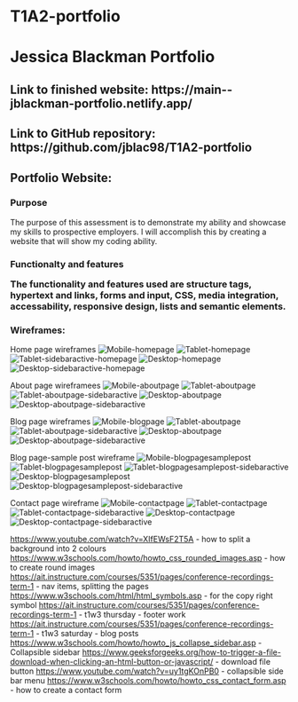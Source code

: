 # T1A2-portfolio

<h1>Jessica Blackman Portfolio</h1>

<h2>Link to finished website: https://main--jblackman-portfolio.netlify.app/</h2>

<h2>Link to GitHub repository: https://github.com/jblac98/T1A2-portfolio</h2>

<h2>Portfolio Website:</h2>

<h3>Purpose</h3>
<p>The purpose of this assessment is to demonstrate my ability and showcase my skills to prospective employers. I will accomplish this by creating a website that will show my coding ability.</p>

<h3>Functionalty and features
<p>The functionality and features used are structure tags, hypertext and links, forms and input, CSS, media integration, accessability, responsive design, lists and semantic elements.</p>

<h3>Wireframes:</h3>

Home page wireframes
![Mobile-homepage](./wireframe-screenshots/Wireframe%20-%20Mobile%20-%20Home%20Page%20.png)
![Tablet-homepage](./wireframe-screenshots/Wireframe%20-%20Tablet%20-%20Home%20Page%20.png)
![Tablet-sidebaractive-homepage](./wireframe-screenshots/Wireframe%20-%20Tablet.sidebar.active%20-%20Home%20Page%20.png)
![Desktop-homepage](./wireframe-screenshots/Wireframe%20-%20Desktop%20-%20Home%20Page%20.png)
![Desktop-sidebaractive-homepage](./wireframe-screenshots/Wireframe%20-%20Desktop.sidebar.active%20-%20Home%20Page%20.png)

About page wireframees
![Mobile-aboutpage](./wireframe-screenshots/Wireframe%20-%20About%20-%20Mobile.png)
![Tablet-aboutpage](./wireframe-screenshots/Wireframe%20-%20About%20-%20Tablet.png)
![Tablet-aboutpage-sidebaractive](./wireframe-screenshots/Wireframe%20-%20About%20-%20Tablet%20-%20Sidebaractive.png)
![Desktop-aboutpage](./wireframe-screenshots/Wireframe%20-%20About%20-%20Desktop.png)
![Desktop-aboutpage-sidebaractive](./wireframe-screenshots/Wireframe%20-%20About%20-%20Desktop%20-%20Sidebaractive.png)

Blog page wireframes
![Mobile-blogpage](./wireframe-screenshots/Wireframe%20-%20Blog%20-%20Mobile.png)
![Tablet-aboutpage](./wireframe-screenshots/Wireframe%20-%20Blog%20-%20Tablet.png)
![Tablet-aboutpage-sidebaractive](./wireframe-screenshots/Wireframe%20-%20Blog%20-%20Tablet%20-%20Activesidebar.png)
![Desktop-aboutpage](./wireframe-screenshots/Wireframe%20-%20Blog%20-%20Desktop.png)
![Desktop-aboutpage-sidebaractive](./wireframe-screenshots/Wireframe%20-%20Blog%20-%20Desktop%20-%20Activesidebar.png)

Blog page-sample post wireframe
![Mobile-blogpagesamplepost](./wireframe-screenshots/Wireframe%20-%20blog%20sample%20post%20-%20mobile.png)
![Tablet-blogpagesamplepost](./wireframe-screenshots/Wireframe%20-%20blog%20sample%20post%20-%20tablet.png)
![Tablet-blogpagesamplepost-sidebaractive](./wireframe-screenshots/Wireframe%20-%20blog%20sample%20post%20-%20tablet%20-%20sidebaractive.png)
![Desktop-blogpagesamplepost](./wireframe-screenshots/Wireframe%20-%20blog%20sample%20post%20-%20desktop.png)
![Desktop-blogpagesamplepost-sidebaractive](./wireframe-screenshots/Wireframe%20-%20blog%20sample%20post%20-%20desktop%20-%20sidebaractive.png)

Contact page wireframe
![Mobile-contactpage](./wireframe-screenshots/Wireframe%20-%20mobile%20-%20contact.png)
![Tablet-contactpage](./wireframe-screenshots/Wireframe%20-%20tablet%20-%20contact.png)
![Tablet-contactpage-sidebaractive](./wireframe-screenshots/Wireframe%20-%20tablet%20-%20contact%20-%20sidebaractive.png)
![Desktop-contactpage](./wireframe-screenshots/Wireframe%20-%20desktop%20-%20contact.png)
![Desktop-contactpage-sidebaractive](./wireframe-screenshots/Wireframe%20-%20desktop%20-%20contact%20-%20sidebaractive.png)




https://www.youtube.com/watch?v=XIfEWsF2T5A - how to split a background into 2 colours
https://www.w3schools.com/howto/howto_css_rounded_images.asp - how to create round images
https://ait.instructure.com/courses/5351/pages/conference-recordings-term-1 - nav items, splitting the pages 
https://www.w3schools.com/html/html_symbols.asp - for the copy right symbol
https://ait.instructure.com/courses/5351/pages/conference-recordings-term-1 - t1w3 thursday - footer work
https://ait.instructure.com/courses/5351/pages/conference-recordings-term-1 - t1w3 saturday - blog posts 
https://www.w3schools.com/howto/howto_js_collapse_sidebar.asp - Collapsible sidebar 
https://www.geeksforgeeks.org/how-to-trigger-a-file-download-when-clicking-an-html-button-or-javascript/ - download file button
https://www.youtube.com/watch?v=uy1tgKOnPB0 - collapsible side bar menu
https://www.w3schools.com/howto/howto_css_contact_form.asp - how to create a contact form